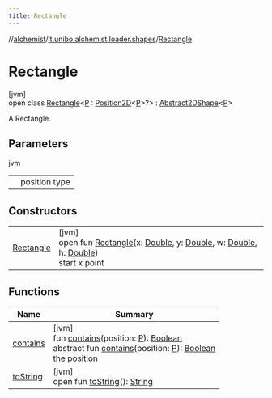 ```yaml
---
title: Rectangle
---
```

//[alchemist](../../../index.html)/[it.unibo.alchemist.loader.shapes](../index.html)/[Rectangle](index.html)



# Rectangle



[jvm]\
open class [Rectangle](index.html)<[P](index.html) : [Position2D](../../it.unibo.alchemist.model.interfaces/-position2-d/index.html)<[P](../-circle/index.html)>?> : [Abstract2DShape](../-abstract2-d-shape/index.html)<[P](../-circle/index.html)> 

A Rectangle.



## Parameters


jvm

| | |
|---|---|
| <P> | position type |



## Constructors


| | |
|---|---|
| [Rectangle](-rectangle.html) | [jvm]<br>open fun [Rectangle](-rectangle.html)(x: [Double](https://kotlinlang.org/api/latest/jvm/stdlib/kotlin/-double/index.html), y: [Double](https://kotlinlang.org/api/latest/jvm/stdlib/kotlin/-double/index.html), w: [Double](https://kotlinlang.org/api/latest/jvm/stdlib/kotlin/-double/index.html), h: [Double](https://kotlinlang.org/api/latest/jvm/stdlib/kotlin/-double/index.html))<br>start x point |


## Functions


| Name | Summary |
|---|---|
| [contains](../-abstract2-d-shape/contains.html) | [jvm]<br>fun [contains](../-abstract2-d-shape/contains.html)(position: [P](../-circle/index.html)): [Boolean](https://kotlinlang.org/api/latest/jvm/stdlib/kotlin/-boolean/index.html)<br>abstract fun [contains](../-shape/contains.html)(position: [P](../-circle/index.html)): [Boolean](https://kotlinlang.org/api/latest/jvm/stdlib/kotlin/-boolean/index.html)<br>the position |
| [toString](../-abstract2-d-shape/to-string.html) | [jvm]<br>open fun [toString](../-abstract2-d-shape/to-string.html)(): [String](https://docs.oracle.com/javase/8/docs/api/java/lang/String.html) |

